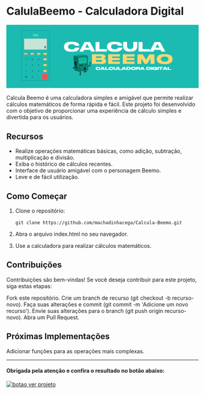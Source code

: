 # CalulaBeemo - Calculadora Digital

![Screenshot](screenshot.png)


Calcula Beemo é uma calculadora simples e amigável que permite realizar cálculos matemáticos de forma rápida e fácil. Este projeto foi desenvolvido com o objetivo de proporcionar uma experiência de cálculo simples e divertida para os usuários.


## Recursos

- Realize operações matemáticas básicas, como adição, subtração, multiplicação e divisão.
- Exiba o histórico de cálculos recentes.
- Interface de usuário amigável com o personagem Beemo.
- Leve e de fácil utilização.


## Como Começar

1. Clone o repositório:

   ```shell
   git clone https://github.com/machadinhacega/Calcula-Beemo.git

2. Abra o arquivo index.html no seu navegador.

3. Use a calculadora para realizar cálculos matemáticos.


## Contribuições
Contribuições são bem-vindas! Se você deseja contribuir para este projeto, siga estas etapas:

Fork este repositório.
Crie um branch de recurso (git checkout -b recurso-novo).
Faça suas alterações e commit (git commit -m 'Adicione um novo recurso').
Envie suas alterações para o branch (git push origin recurso-novo).
Abra um Pull Request.

## Próximas Implementações

Adicionar funções para as operações mais complexas.

---
#### Obrigada pela atenção e confira o resultado no botão abaixo:

 
[<img src='verProjeto2.png' alt='botao ver projeto' height='40'>](https://machadinhacega.github.io/Calcula-Beemo/) 

